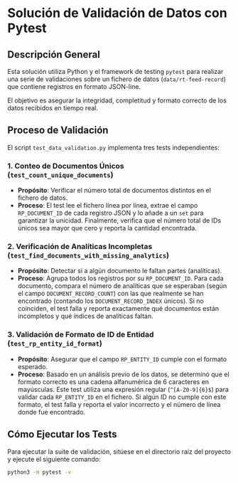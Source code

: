 
# Solución de Validación de Datos con Pytest

## Descripción General

Esta solución utiliza Python y el framework de testing `pytest` para realizar una serie de validaciones sobre un fichero de datos (`data/rt-feed-record`) que contiene registros en formato JSON-line.

El objetivo es asegurar la integridad, completitud y formato correcto de los datos recibidos en tiempo real.

## Proceso de Validación

El script `test_data_validation.py` implementa tres tests independientes:

### 1. Conteo de Documentos Únicos (`test_count_unique_documents`)

- **Propósito**: Verificar el número total de documentos distintos en el fichero de datos.
- **Proceso**: El test lee el fichero línea por línea, extrae el campo `RP_DOCUMENT_ID` de cada registro JSON y lo añade a un `set` para garantizar la unicidad. Finalmente, verifica que el número total de IDs únicos sea mayor que cero y reporta la cantidad encontrada.

### 2. Verificación de Analíticas Incompletas (`test_find_documents_with_missing_analytics`)

- **Propósito**: Detectar si a algún documento le faltan partes (analíticas).
- **Proceso**: Agrupa todos los registros por su `RP_DOCUMENT_ID`. Para cada documento, compara el número de analíticas que se esperaban (según el campo `DOCUMENT_RECORD_COUNT`) con las que realmente se han encontrado (contando los `DOCUMENT_RECORD_INDEX` únicos). Si no coinciden, el test falla y reporta exactamente qué documentos están incompletos y qué índices de analíticas faltan.

### 3. Validación de Formato de ID de Entidad (`test_rp_entity_id_format`)

- **Propósito**: Asegurar que el campo `RP_ENTITY_ID` cumple con el formato esperado.
- **Proceso**: Basado en un análisis previo de los datos, se determinó que el formato correcto es una cadena alfanumérica de 6 caracteres en mayúsculas. Este test utiliza una expresión regular (`^[A-Z0-9]{6}$`) para validar cada `RP_ENTITY_ID` en el fichero. Si algún ID no cumple con este formato, el test falla y reporta el valor incorrecto y el número de línea donde fue encontrado.

## Cómo Ejecutar los Tests

Para ejecutar la suite de validación, sitúese en el directorio raíz del proyecto y ejecute el siguiente comando:

```bash
python3 -m pytest -v
```
